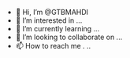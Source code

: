 - 👋 Hi, I’m @GTBMAHDI
- 👀 I’m interested in ...
- 🌱 I’m currently learning ...
- 💞️ I’m looking to collaborate on ...
- 📫 How to reach me .
..

<!---
GTBMAHDI/GTBMAHDI is a ✨ special ✨ repository because its `README.md` (this file) appears on your GitHub profile.
You can click the Preview link to take a look at your changes.
--->
